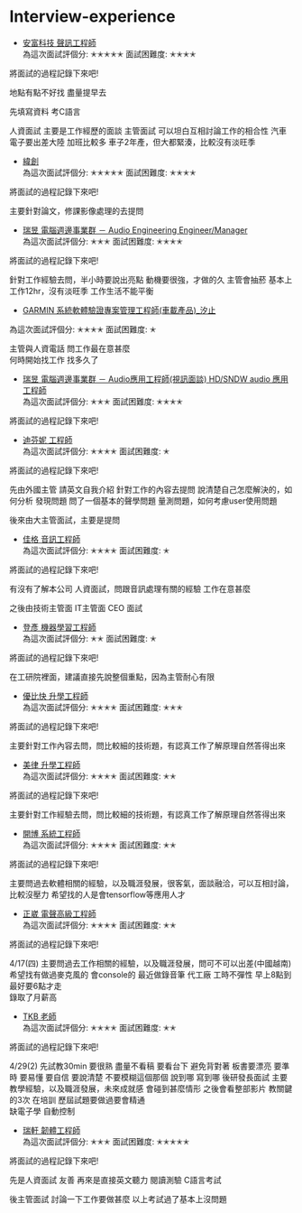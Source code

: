 
# Interview-experience

*   [安富科技  聲訊工程師](#overview)   
為這次面試評個分:
✭✭✭✭✭
面試困難度:
✭✭✭✭

將面試的過程記錄下來吧!


地點有點不好找 盡量提早去

先填寫資料
考C語言

人資面試
   主要是工作經歷的面談
主管面試
  可以坦白互相討論工作的相合性
  汽車電子要出差大陸
  加班比較多
  車子2年產，但大都緊湊，比較沒有淡旺季


*   [緯創](#overview)   
為這次面試評個分:
✭✭✭✭✭
面試困難度:
✭✭✭✭

將面試的過程記錄下來吧!

  
  主要針對論文，修課影像處理的去提問




*   [瑞昱  電腦週邊事業群 － Audio Engineering Engineer/Manager ](#overview)   
為這次面試評個分:
✭✭✭
面試困難度:
✭✭✭✭

將面試的過程記錄下來吧!

針對工作經驗去問，半小時要說出亮點
動機要很強，才做的久
主管會抽菸
基本上工作12hr，沒有淡旺季
工作生活不能平衡





*   [GARMIN  系統軟體驗證專案管理工程師(車載產品)_汐止 ](#overview)   

為這次面試評個分:
✭✭✭✭
面試困難度:
✭


主管與人資電話
問工作最在意甚麼  
何時開始找工作
找多久了






*   [瑞昱  電腦週邊事業群 － Audio應用工程師(視訊面談)  HD/SNDW audio 應用工程師](#overview)   
為這次面試評個分:
✭✭✭
面試困難度:
✭✭✭✭

將面試的過程記錄下來吧!










*   [迪芬妮  工程師](#overview)   
為這次面試評個分:
✭✭✭✭
面試困難度:
✭

將面試的過程記錄下來吧!


先由外國主管  請英文自我介紹
針對工作的內容去提問
說清楚自己怎麼解決的，如何分析 發現問題
問了一個基本的聲學問題 量測問題，如何考慮user使用問題

後來由大主管面試，主要是提問



*   [佳格  音訊工程師](#overview)   
為這次面試評個分:
✭✭✭✭
面試困難度:
✭

將面試的過程記錄下來吧!


有沒有了解本公司
人資面試，問跟音訊處理有關的經驗
工作在意甚麼

之後由技術主管面
IT主管面
CEO 面試




*   [登彥  機器學習工程師](#overview)   
為這次面試評個分:
✭✭
面試困難度:
✭

將面試的過程記錄下來吧!

在工研院裡面，建議直接先說整個重點，因為主管耐心有限




*   [優比快  升學工程師](#overview)   
為這次面試評個分:
✭✭✭✭
面試困難度:
✭✭✭

將面試的過程記錄下來吧!


主要針對工作內容去問，問比較細的技術題，有認真工作了解原理自然答得出來


*   [美律  升學工程師](#overview)   
為這次面試評個分:
✭✭✭✭
面試困難度:
✭✭

將面試的過程記錄下來吧!


主要針對工作經驗去問，問比較細的技術題，有認真工作了解原理自然答得出來






*   [開博  系統工程師](#overview)   
為這次面試評個分:
✭✭✭✭
面試困難度:
✭✭

將面試的過程記錄下來吧!

主要問過去軟體相關的經驗，以及職涯發展，很客氣，面談融洽，可以互相討論，比較沒壓力
希望找的人是會tensorflow等應用人才


*   [正崴  電聲高級工程師](#overview )   
為這次面試評個分:
✭✭✭✭
面試困難度:
✭✭

將面試的過程記錄下來吧!

4/17(四)
主要問過去工作相關的經驗，以及職涯發展，問可不可以出差(中國越南)
希望找有做過麥克風的   會console的   最近做錄音筆
代工廠   工時不彈性  早上8點到  最好要6點才走     
錄取了月薪高


*   [TKB  老師](#overview )   
為這次面試評個分:
✭✭✭✭
面試困難度:
✭✭

將面試的過程記錄下來吧!

4/29(2)
先試教30min  要很熟 盡量不看稿  要看台下  避免背對著  板書要漂亮 要準時  要易懂
要自信  要說清楚  不要模糊這個那個  說到哪 寫到哪 
後研發長面試 主要教學經驗，以及職涯發展，未來成就感 會碰到甚麼情形 
之後會看整部影片   教關鍵的3次   在培訓  歷屆試題要做過要會精通    
缺電子學  自動控制        




*   [瑞軒  韌體工程師](#overview )   
為這次面試評個分:
✭✭✭
面試困難度:
✭✭✭✭✭

將面試的過程記錄下來吧!

先是人資面試   友善
再來是直接英文聽力 閱讀測驗   C語言考試 

後主管面試   討論一下工作要做甚麼 以上考試過了基本上沒問題





























